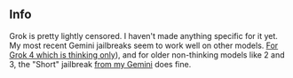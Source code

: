 ## Info
Grok is pretty lightly censored. I haven't made anything specific for it yet. My most recent Gemini jailbreaks seem to work well on other models.
[For Grok 4 which is thinking only](https://github.com/horselock/Jailbreaks/blob/main/Gemini/2.5/Pyrite%203%20Beta%20(Flash%20on%20web%20or%20app))), and for older non-thinking models like 2 and 3, the "Short" jailbreak [from my Gemini](https://github.com/horselock/Jailbreaks/tree/main/Gemini/2.5) does fine.
